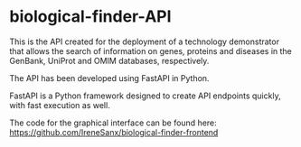 # biological-finder-API

This is the API created for the deployment of a technology demonstrator that allows the search of information on genes, proteins and diseases in the GenBank, UniProt and OMIM databases, respectively. 

The API has been developed using FastAPI in Python.

FastAPI is a Python framework designed to create API endpoints quickly, with fast execution as well.

The code for the graphical interface can be found here: https://github.com/IreneSanx/biological-finder-frontend

